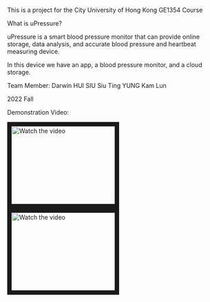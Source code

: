 This is a project for the City University of Hong Kong GE1354 Course







What is uPressure?

uPressure is a smart blood pressure monitor that can provide online storage, data analysis, and accurate blood pressure and heartbeat measuring device.

In this device we have an app, a blood pressure monitor, and a cloud storage.


Team Member:
Darwin HUI
SIU Siu Ting
YUNG Kam Lun

2022 Fall


Demonstration Video:

<a href="http://www.youtube.com/watch?feature=player_embedded&v=5CkD4s5vOME" target="_blank">
 <img src="http://img.youtube.com/vi/5CkD4s5vOME/1.jpg" alt="Watch the video" width="240" height="180" border="10" />
</a>

<a href="http://www.youtube.com/watch?feature=player_embedded&v=SdMyfrhVxo4" target="_blank">
 <img src="http://img.youtube.com/vi/SdMyfrhVxo4/0.jpg" alt="Watch the video" width="240" height="180" border="10" />
</a>

